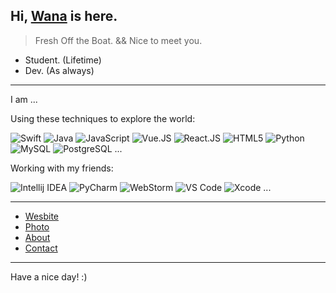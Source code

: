 ## Hi, [Wana](https://hsqyl.com) is here.

> Fresh Off the Boat. && Nice to meet you.

- Student. (Lifetime)
- Dev. (As always)

---

I am ...

Using these techniques to explore the world:

![Swift](https://img.shields.io/badge/-Swift-ec4736?&style=flat-square&logo=Swift&logoColor=white)
![Java](https://img.shields.io/badge/-Java-007396?style=flat-square&logo=Java&logoColor=white)
![JavaScript](https://img.shields.io/badge/-JavaScript-black?style=flat-square&logo=JavaScript&logoColor=default)
![Vue.JS](https://img.shields.io/badge/-Vue.js-35495c?&style=flat-square&logo=vue.js&logoColor=default)
![React.JS](https://img.shields.io/badge/-React.js-35495c?&style=flat-square&logo=React&logoColor=default)
![HTML5](https://img.shields.io/badge/-HTML5-E34F26?style=flat-square&logo=HTML5&logoColor=white)
![Python](https://img.shields.io/badge/-Python-375A81?style=flat-square&logo=Python&logoColor=default)
![MySQL](https://img.shields.io/badge/-MySQL-4479A1?style=flat-square&logo=MySQL&logoColor=white)
![PostgreSQL](https://img.shields.io/badge/-PostgreSQL-29597F?style=flat-square&logo=PostgreSQL&logoColor=default)
...

Working with my friends:

![Intellij IDEA](https://img.shields.io/badge/-Intellij%20IDEA-red?style=flat-square&logo=Intellij%20Idea&logoColor=default)
![PyCharm](https://img.shields.io/badge/-PyCharm-375A81?style=flat-square&logo=PyCharm&logoColor=default)
![WebStorm](https://img.shields.io/badge/-WebStorm-51A5DD?style=flat-square&logo=Webstorm&logoColor=default)
![VS Code](https://img.shields.io/badge/-VS%20Code-007ACC?style=flat-square&logo=Visual%20Studio%20Code&logoColor=white)
![Xcode](https://img.shields.io/badge/-Xcode-1575F9?style=flat-square&logo=Xcode&logoColor=white)
...

---

- [Wesbite](https://www.hsqyl.com)
- [Photo](https://photo.hsqyl.com)
- [About](https://www.hsqyl.com/about)
- [Contact](mailto:hi@hsqyl.com)

---

Have a nice day! :)
